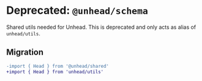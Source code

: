 # Deprecated: `@unhead/schema`

Shared utils needed for Unhead. This is deprecated and only acts as alias of `unhead/utils`.

## Migration

```diff
-import { Head } from '@unhead/shared'
+import { Head } from 'unhead/utils'
```
